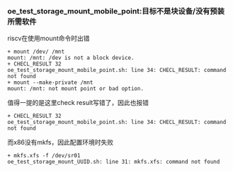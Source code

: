 ### oe_test_storage_mount_mobile_point:目标不是块设备/没有预装所需软件

riscv在使用mount命令时出错

```
+ mount /dev/ /mnt
mount: /mnt: /dev is not a block device.
+ CHECL_RESULT 32
oe_test_storage_mount_mobile_point.sh: line 34: CHECL_RESULT: command not found
+ mount --make-private /mnt
mount: /mnt: not mount point or bad option.
```

值得一提的是这里check result写错了，因此也报错

```
+ CHECL_RESULT 32
oe_test_storage_mount_mobile_point.sh: line 34: CHECL_RESULT: command not found
```

而x86没有mkfs，因此配置环境时失败

```
+ mkfs.xfs -f /dev/sr01
oe_test_storage_mount_UUID.sh: line 31: mkfs.xfs: command not found
```


